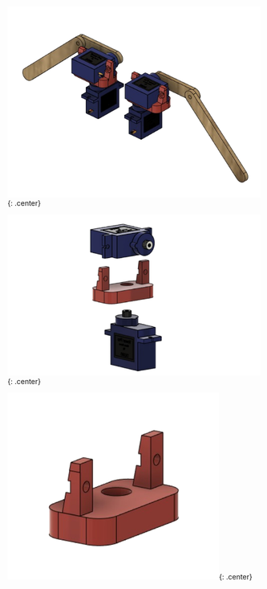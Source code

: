 ![Montagem completa Braco](imgs/Bracos.png){: .center}

![Lado Explodido](imgs/MotorConector.png){: .center}

![Suporte Motores](imgs/Conector.png){: .center}
